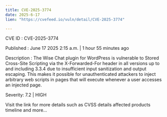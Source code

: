 ```yaml
---
title: CVE-2025-3774
date: 2025-6-17
lien: "https://cvefeed.io/vuln/detail/CVE-2025-3774"

---
```


CVE ID : CVE-2025-3774

Published :  June 17
2025
2:15 a.m. | 1 hour
55 minutes ago

Description : The Wise Chat plugin for WordPress is vulnerable to Stored Cross-Site Scripting via the X-Forwarded-For header in all versions up to
and including
3.3.4 due to insufficient input sanitization and output escaping. This makes it possible for unauthenticated attackers to inject arbitrary web scripts in pages that will execute whenever a user accesses an injected page.

Severity: 7.2 | HIGH

Visit the link for more details
such as CVSS details
affected products
timeline
and more...

